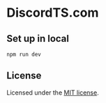 # DiscordTS.com
## Set up in local
```
npm run dev
```
## License

Licensed under the [MIT license](https://github.com/nextui-org/next-app-template/blob/main/LICENSE).
